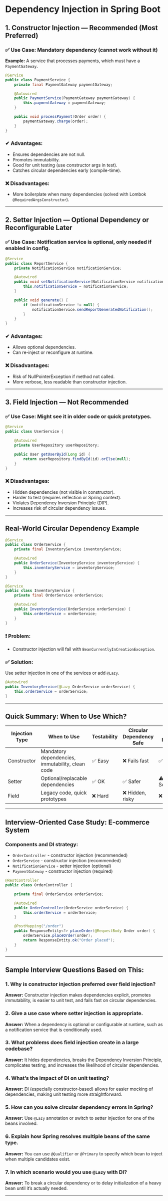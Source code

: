 
# Dependency Injection in Spring Boot

## 1. Constructor Injection — Recommended (Most Preferred)

### ✅ Use Case: Mandatory dependency (cannot work without it)

**Example:** A service that processes payments, which must have a `PaymentGateway`.

```java
@Service
public class PaymentService {
    private final PaymentGateway paymentGateway;

    @Autowired
    public PaymentService(PaymentGateway paymentGateway) {
        this.paymentGateway = paymentGateway;
    }

    public void processPayment(Order order) {
        paymentGateway.charge(order);
    }
}
```

### ✔ Advantages:
- Ensures dependencies are not null.
- Promotes immutability.
- Good for unit testing (use constructor args in test).
- Catches circular dependencies early (compile-time).

### ❌ Disadvantages:
- More boilerplate when many dependencies (solved with Lombok `@RequiredArgsConstructor`).

---

## 2. Setter Injection — Optional Dependency or Reconfigurable Later

### ✅ Use Case: Notification service is optional, only needed if enabled in config.

```java
@Service
public class ReportService {
    private NotificationService notificationService;

    @Autowired
    public void setNotificationService(NotificationService notificationService) {
        this.notificationService = notificationService;
    }

    public void generate() {
        if (notificationService != null) {
            notificationService.sendReportGeneratedNotification();
        }
    }
}
```

### ✔ Advantages:
- Allows optional dependencies.
- Can re-inject or reconfigure at runtime.

### ❌ Disadvantages:
- Risk of NullPointerException if method not called.
- More verbose, less readable than constructor injection.

---

## 3. Field Injection — Not Recommended

### ✅ Use Case: Might see it in older code or quick prototypes.

```java
@Service
public class UserService {

    @Autowired
    private UserRepository userRepository;

    public User getUserById(Long id) {
        return userRepository.findById(id).orElse(null);
    }
}
```

### ❌ Disadvantages:
- Hidden dependencies (not visible in constructor).
- Harder to test (requires reflection or Spring context).
- Violates Dependency Inversion Principle (DIP).
- Increases risk of circular dependency issues.

---

## Real-World Circular Dependency Example

```java
@Service
public class OrderService {
    private final InventoryService inventoryService;

    @Autowired
    public OrderService(InventoryService inventoryService) {
        this.inventoryService = inventoryService;
    }
}

@Service
public class InventoryService {
    private final OrderService orderService;

    @Autowired
    public InventoryService(OrderService orderService) {
        this.orderService = orderService;
    }
}
```

### ❗ Problem:
- Constructor injection will fail with `BeanCurrentlyInCreationException`.

### ✅ Solution:
Use setter injection in one of the services or add `@Lazy`.

```java
@Autowired
public InventoryService(@Lazy OrderService orderService) {
    this.orderService = orderService;
}
```

---

## Quick Summary: When to Use Which?

| Injection Type     | When to Use                                            | Testability | Circular Dependency Safe | Best Practice |
|--------------------|--------------------------------------------------------|-------------|---------------------------|----------------|
| Constructor        | Mandatory dependencies, immutability, clean code       | ✅ Easy     | ❌ Fails fast              | ✅ Yes         |
| Setter             | Optional/replacable dependencies                        | ✅ OK       | ✅ Safer                   | ⚠ Sometimes   |
| Field              | Legacy code, quick prototypes                          | ❌ Hard     | ❌ Hidden, risky           | ❌ Avoid       |

---

## Interview-Oriented Case Study: E-commerce System

### Components and DI strategy:

- `OrderController` - constructor injection (recommended)
- `OrderService` - constructor injection (recommended)
- `NotificationService` - setter injection (optional)
- `PaymentGateway` - constructor injection (required)

```java
@RestController
public class OrderController {

    private final OrderService orderService;

    @Autowired
    public OrderController(OrderService orderService) {
        this.orderService = orderService;
    }

    @PostMapping("/order")
    public ResponseEntity<?> placeOrder(@RequestBody Order order) {
        orderService.placeOrder(order);
        return ResponseEntity.ok("Order placed");
    }
}
```

---

## Sample Interview Questions Based on This:

### 1. Why is constructor injection preferred over field injection?
**Answer:** Constructor injection makes dependencies explicit, promotes immutability, is easier to unit test, and fails fast on circular dependencies.

### 2. Give a use case where setter injection is appropriate.
**Answer:** When a dependency is optional or configurable at runtime, such as a notification service that is conditionally used.

### 3. What problems does field injection create in a large codebase?
**Answer:** It hides dependencies, breaks the Dependency Inversion Principle, complicates testing, and increases the likelihood of circular dependencies.

### 4. What’s the impact of DI on unit testing?
**Answer:** DI (especially constructor-based) allows for easier mocking of dependencies, making unit testing more straightforward.

### 5. How can you solve circular dependency errors in Spring?
**Answer:** Use `@Lazy` annotation or switch to setter injection for one of the beans involved.

### 6. Explain how Spring resolves multiple beans of the same type.
**Answer:** You can use `@Qualifier` or `@Primary` to specify which bean to inject when multiple candidates exist.

### 7. In which scenario would you use `@Lazy` with DI?
**Answer:** To break a circular dependency or to delay initialization of a heavy bean until it’s actually needed.

---
